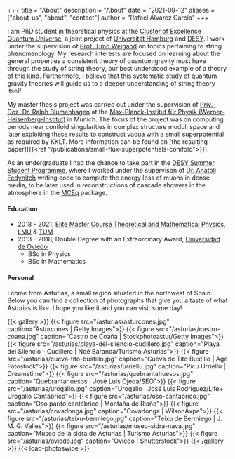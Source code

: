 +++
title = "About"
description = "About"
date = "2021-09-12"
aliases = ["about-us", "about", "contact"]
author = "Rafael Álvarez García"
+++

I am PhD student in theoretical physics at the [Cluster of Excellence Quantum Universe](https://www.qu.uni-hamburg.de/), a joint project of [Universität Hamburg](https://www.uni-hamburg.de/en.html) and [DESY](https://www.desy.de/index_eng.html). I work under the supervision of [Prof. Timo Weigand](https://unith.desy.de/research/strings/weigand) on topics pertaining to string phenomenology. My research interests are focused on learning about the general properties a consistent theory of quantum gravity must have through the study of string theory, our best understood example of a theory of this kind. Furthermore, I believe that this systematic study of quantum gravity theories will guide us to a deeper understanding of string theory itself.

My master thesis project was carried out under the supervision of [Priv.-Doz.  Dr.  Ralph Blumenhagen](https://wwwth.mpp.mpg.de/members/blumenha/) at the [Max-Planck-Institut für Physik (Werner-Heisenberg-Institut)](https://www.mpp.mpg.de/) in Munich. The focus of the project was on computing periods near conifold singularities in complex structure moduli space and later exploiting these results to construct vacua with a small superpotential as required by KKLT. More information can be found on [the resulting paper]({{<ref "/publications/small-flux-superpotentials-conifold">}}).

As an undergraduate I had the chance to take part in the [DESY Summer Student Programme](https://summerstudents.desy.de/), where I worked under the supervison of [Dr. Anatoli Fedynitch](https://afedynitch.netlify.app/) writing code to compute the energy loss of muons in dense media, to be later used in reconstructions of cascade showers in the atmosphere in the [MCEq](https://github.com/afedynitch/MCEq) package.

#### Education

- 2018 - 2021, [Elite Master Course Theoretical and Mathematical Physics](https://www.theorie.physik.uni-muenchen.de/TMP/), [LMU](https://www.lmu.de/en/) & [TUM](https://www.tum.de/en)
- 2013 - 2018, Double Degree with an Extraordinary Award, [Universidad de Oviedo](https://www.uniovi.es/en/inicio)
  - BSc in Physics
  - BSc in Mathematics

#### Personal

I come from Asturias, a small region situated in the northwest of Spain. Below you can find a collection of photographs that give you a taste of what Asturias is like. I hope you like it and you can visit some day!

{{< gallery >}}
  {{< figure src="/asturias/asturcones.jpg" caption="Asturcones | Getty Images">}}
  {{< figure src="/asturias/castro-coana.jpg" caption="Castro de Coaña | Stockphotoastur/Getty Images">}}
  {{< figure src="/asturias/playa-del-silencio-cudillero.jpg" caption="Playa del Silencio - Cudillero | Noé Baranda/Turismo Asturias">}}
  {{< figure src="/asturias/cueva-tito-bustillo.jpg" caption="Cueva de Tito Bustillo | Age Fotostock">}}
  {{< figure src="/asturias/urriellu.jpg" caption="Picu Urriellu | Dreamstime">}}
  {{< figure src="/asturias/quebrantahuesos.jpg" caption="Quebrantahuesos | José Luis Ojeda/SEO">}}
  {{< figure src="/asturias/urogallo.jpg" caption="Urogallo | José Luis Rodríguez/Life+ Urogallo Cantábrico">}}
  {{< figure src="/asturias/oso-cantabrico.jpg" caption="Oso pardo cantábrico | Montaña de Riaño">}}
  {{< figure src="/asturias/covadonga.jpg" caption="Covadonga | WilsonAxpe">}}
  {{< figure src="/asturias/teixu-bermiego.jpg" caption="Teixu de Bermiego | J. M. G. Valles">}}
  {{< figure src="/asturias/museo-sidra-nava.jpg" caption="Museo de la sidra de Asturias | Turismo Asturias">}}
  {{< figure src="/asturias/oviedo.jpg" caption="Oviedo | Shutterstock">}}
{{< /gallery >}} {{< load-photoswipe >}}

